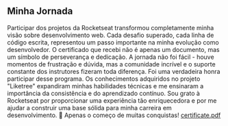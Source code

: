 ## Minha Jornada
Participar dos projetos da Rocketseat transformou completamente minha visão sobre desenvolvimento web. Cada desafio superado, cada linha de código escrita, representou um passo importante na minha evolução como desenvolvedor.
O certificado que recebi não é apenas um documento, mas um símbolo de perseverança e dedicação. A jornada não foi fácil - houve momentos de frustração e dúvida, mas a comunidade incrível e o suporte constante dos instrutores fizeram toda diferença.
Foi uma verdadeira honra participar desse programa. Os conhecimentos adquiridos no projeto "Liketree" expandiram minhas habilidades técnicas e me ensinaram a importância da consistência e do aprendizado contínuo.
Sou grato à Rocketseat por proporcionar uma experiência tão enriquecedora e por me ajudar a construir uma base sólida para minha carreira em desenvolvimento.
🚀 Apenas o começo de muitas conquistas!
[certificate.pdf](https://github.com/user-attachments/files/19827980/certificate.pdf)
